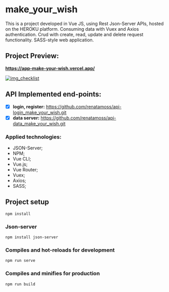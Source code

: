 # make_your_wish

This is a project developed in Vue JS, using Rest Json-Server APIs, hosted on the HEROKU platform. Consuming data with Vuex and Axios authentication. Crud with create, read, update and delete request functionality. SASS-style web application.

## Project Preview: 
**https://app-make-your-wish.vercel.app/**

[![img_checklist](https://github.com/renatamoss/app_make_your_wish/blob/main/make_your_wish.gif?raw=true)](https://app-make-your-wish.vercel.app/)

## API Implemented end-points:

- [x]  **login, register:** https://github.com/renatamoss/api-login_make_your_wish.git
- [x]  **data server:** https://github.com/renatamoss/api-data_make_your_wish.git

### Applied technologies:
* JSON-Server;
* NPM;
* Vue CLI;
* Vue.js;
* Vue Router;
* Vuex;
* Axios;
* SASS;

## Project setup
```
npm install
```
### Json-server
```
npm install json-server
```
### Compiles and hot-reloads for development
```
npm run serve
```
### Compiles and minifies for production
```
npm run build
```

